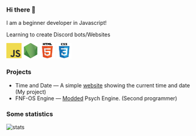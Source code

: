 ### Hi there 👋

I am a beginner developer in Javascript!

Learning to create Discord bots/Websites

<img height="40" src="https://raw.githubusercontent.com/github/explore/80688e429a7d4ef2fca1e82350fe8e3517d3494d/topics/javascript/javascript.png"> <img height="40" src="https://raw.githubusercontent.com/github/explore/80688e429a7d4ef2fca1e82350fe8e3517d3494d/topics/nodejs/nodejs.png"> <img height="40" src="https://raw.githubusercontent.com/github/explore/80688e429a7d4ef2fca1e82350fe8e3517d3494d/topics/html/html.png"> <img height="40" src="https://raw.githubusercontent.com/github/explore/80688e429a7d4ef2fca1e82350fe8e3517d3494d/topics/css/css.png">

### Projects

* Time and Date — A simple [website](https://nelifs.github.io/time-date/) showing the current time and date (My project)<br>
* FNF-OS Engine — [Modded](https://github.com/weuz-github/FNF-OSEngine) Psych Engine. (Second programmer)<br>

### Some statistics


![stats](https://github-readme-stats.vercel.app/api?username=nelifs&show_icons=true&theme=dark)
